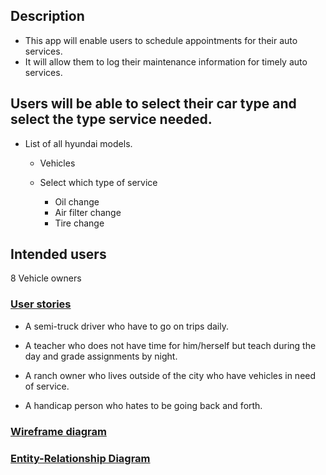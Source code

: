 ## Description
* This app will enable users to schedule appointments for their auto services.
* It will allow them to log their maintenance information for timely auto services.

## Users will be able to select their car type and select the type service needed. 

* List of all hyundai models. 
	* Vehicles
		
	* Select which type of service
		* Oil change
		* Air filter change
		* Tire change


## Intended users
8 Vehicle owners

### [User stories](user-stories.md)

* A semi-truck driver who have to go on trips daily.

* A teacher who does not have time for him/herself but teach during the day and grade assignments by night.

* A ranch owner who lives outside of the city who have vehicles in need of service.

* A handicap person who hates to be going back and forth.

### [Wireframe diagram](wireframe.md)

### [Entity-Relationship Diagram](erd.md)






